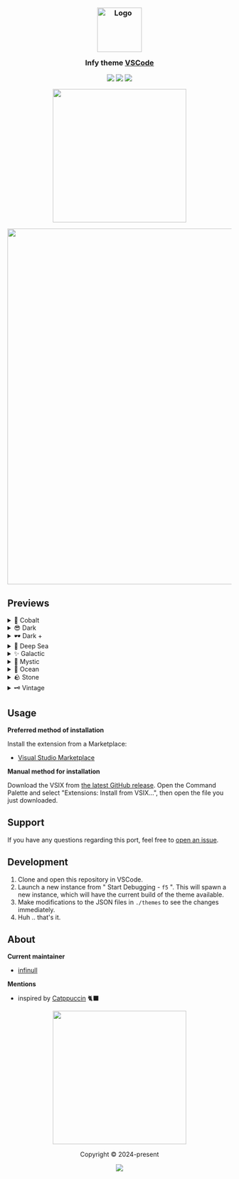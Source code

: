<h3 align="center">
	<img src="https://raw.githubusercontent.com/theinfinull/infy-theme/main/images/infy_logo.png" width="100" alt="Logo"/><br/>
	<img src="https://raw.githubusercontent.com/theinfinull/infy-theme/main/images/transparent.png" height="30" width="0px"/>
	Infy theme <a href="https://code.visualstudio.com">VSCode</a>
	<img src="https://raw.githubusercontent.com/theinfinull/infy-theme/main/images/transparent.png" height="30" width="0px"/>
</h3>

<p align="center">
    <a href="https://github.com/theinfinull/infy-theme/stargazers"><img src="https://img.shields.io/github/stars/theinfinull/infy-theme?colorA=202e35&colorB=7dc4e3&style=for-the-badge"></a>
    <a href="https://github.com/theinfinull/infy-theme/releases/latest"><img src="https://img.shields.io/github/release/theinfinull/infy-theme?colorA=202e35&colorB=b7bdf8&style=for-the-badge"></a>
    <a href="https://github.com/theinfinull/infy-theme/contributors"><img src="https://img.shields.io/github/contributors/theinfinull/infy-theme?colorA=202e35&colorB=a6da95&style=for-the-badge"></a>
</p>

<p align="center">
  <img src="https://raw.githubusercontent.com/theinfinull/infy-theme/main/images/header.png" width="300px">
</p>

<p align="center">
  <img src="https://raw.githubusercontent.com/theinfinull/infy-theme/main/images/ss/Collage.png" width="800px"/>
</p>

## Previews

<details>
<summary>💎 Cobalt</summary>
<img src="https://raw.githubusercontent.com/theinfinull/infy-theme/main/images/ss/Cobalt.png"/>
</details>
<details>
<summary>😎 Dark</summary>
<img src="https://raw.githubusercontent.com/theinfinull/infy-theme/main/images/ss/Dark.png"/>
</details>
<details>
<summary>🕶️ Dark +</summary>
<img src="https://raw.githubusercontent.com/theinfinull/infy-theme/main/images/ss/Darker.png"/>
</details>
<details>
<summary>🪸 Deep Sea</summary>
<img src="https://raw.githubusercontent.com/theinfinull/infy-theme/main/images/ss/DeepSea.png"/>
</details>
<details>
<summary>✨ Galactic</summary>
<img src="https://raw.githubusercontent.com/theinfinull/infy-theme/main/images/ss/Galactic.png"/>
</details>
<details>
<summary>🌃 Mystic</summary>
<img src="https://raw.githubusercontent.com/theinfinull/infy-theme/main/images/ss/Mystic.png"/>
</details>
<details>
<summary>🌊 Ocean</summary>
<img src="https://raw.githubusercontent.com/theinfinull/infy-theme/main/images/ss/Ocean.png"/>
</details>
<details>
<summary>🪨 Stone</summary>
<img src="https://raw.githubusercontent.com/theinfinull/infy-theme/main/images/ss/Stone.png"/>
</details>
<details>
<summary>🗝️ Vintage</summary>
<img src="https://raw.githubusercontent.com/theinfinull/infy-theme/main/images/ss/Vintage.png"/>
</details>

## Usage

**Preferred method of installation**

Install the extension from a Marketplace:

- [Visual Studio Marketplace](https://marketplace.visualstudio.com/items?itemName=infinull.infy)

**Manual method for installation**

Download the VSIX from
[the latest GitHub release](https://github.com/theinfinull/infy-theme/releases/latest).
Open the Command Palette and select "Extensions: Install from VSIX...", then open the file you just downloaded.

## Support

If you have any questions regarding this port, feel free to [open an issue](https://github.com/theinfinull/infy-theme/issues).

## Development

1. Clone and open this repository in VSCode.
2. Launch a new instance from " Start Debugging - `f5` ". This will spawn a new instance, which will have the current build of the theme available.
3. Make modifications to the JSON files in `./themes` to see the changes immediately.
4. Huh .. that's it.

## About

**Current maintainer**

- [infinull](https://github.com/theinfinull)

**Mentions**

- inspired by [Catppuccin](https://github.com/catppuccin) 🐈‍⬛
<!-- 
**Contributions**

- hope this gets filled 

**Previous maintainer(s)** 

- this too
-->

<p align="center">
  <img src="https://raw.githubusercontent.com/theinfinull/infy-theme/main/images/header.png" width="300px">
</p>

<p align="center">Copyright &copy; 2024-present
<p align="center"><a href=""><img src="https://img.shields.io/static/v1.svg?style=for-the-badge&label=License&message=MIT&colorA=202e35&colorB=7dc4e3"/></a></p>